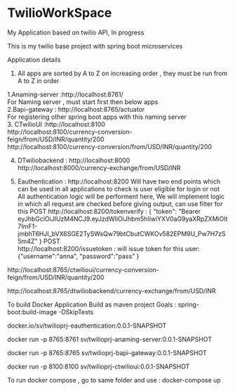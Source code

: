 # TwilioWorkSpace
My Application based on twilio API, In progress

This is my twilio base project with spring boot microservices

Application details <br>
1. All apps are sorted by A to Z on increasing order , they must be run from A to Z in order<br>

1.Anaming-server  :http://localhost:8761/<br>
    For Naming server , must start first then below apps<br>
2.Bapi-gateway  : http://localhost:8765/actuator<br>
   For registering other spring boot apps with this naming server<br>
3. CTwilioUI    :http://localhost:8100<br>
      http://localhost:8100/currency-conversion-feign/from/USD/INR/quantity/200<br>
      http://localhost:8100/currency-conversion/from/USD/INR/quantity/200<br>

4. DTwiliobackend : http://localhost:8000<br>
    http://localhost:8000/currency-exchange/from/USD/INR<br>

5. Eauthentication : http://localhost:8200
	Will have two end points which can be used in all applications to check is user eligible for login or not
	All authentication logic will be performent here, We will implement logic in which all request are checked before giving output, can use filter for this
	POST
	http://localhost:8200/tokenverify  :   {
					"token": "Bearer eyJhbGciOiJIUzM4NCJ9.eyJzdWIiOiJhbm5hIiwiYXV0aG9yaXRpZXMiOlt7ImF1-jmbhT6HJl_bVX6SGE2TySWsQw79btCbutCWKOv582EPM9U_Pw7H7zS5m4Z"
				} 
	POST	
 	http://localhost:8200/issuetoken : will issue token for this user:
	{"username":"anna",	"password":"pass"	}




http://localhost:8765/ctwilioui/currency-conversion-feign/from/USD/INR/quantity/200


http://localhost:8765/dtwiliobackend/currency-exchange/from/USD/INR


To build Docker Application
Build as maven project Goals :  spring-boot:build-image -DSkipTests

docker.io/sv/twilioprj-eauthentication:0.0.1-SNAPSHOT


docker run -p 8765:8761 sv/twilioprj-anaming-server:0.0.1-SNAPSHOT

docker run -p 8765:8765 sv/twilioprj-bapi-gateway:0.0.1-SNAPSHOT

docker run -p 8100:8100 sv/twilioprj-ctwilioui:0.0.1-SNAPSHOT


To run docker compose  , go to same folder and use  : docker-compose up			
